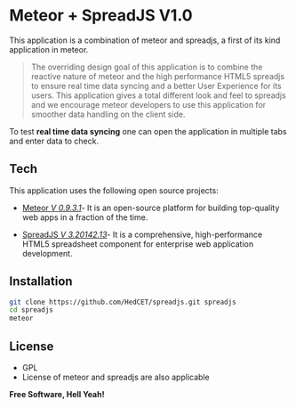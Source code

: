 Meteor + SpreadJS V1.0
=========

This application is a combination of meteor and spreadjs, a first of its kind application in meteor. 

> The overriding design goal of this application is to combine the reactive
> nature of meteor and the high performance HTML5 spreadjs to ensure real time data
> syncing and a better User Experience for its users.
> This application gives a total different look and feel to spreadjs and we encourage
> meteor developers to use this application for smoother data handling on the client side.

To test **real time data syncing** one can open the application in multiple tabs and enter data to check.

Tech
-----------

This application uses the following open source projects:

* [Meteor *V 0.9.3.1*](https://www.meteor.com/)- It is an open-source platform for building top-quality web apps in a fraction of the time. 

* [SpreadJS *V 3.20142.13*](http://wijmo.com/widgets/wijmo-enterprise/spreadjs/)- It is a comprehensive, high-performance HTML5 spreadsheet component for enterprise web application development.

Installation
--------------

```sh
git clone https://github.com/HedCET/spreadjs.git spreadjs
cd spreadjs 
meteor

```

License
----

* GPL
* License of meteor and spreadjs are also applicable


**Free Software, Hell Yeah!**


